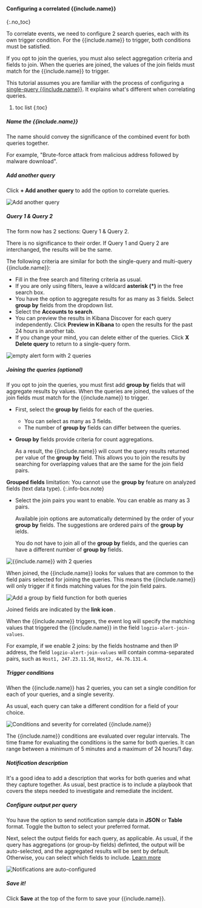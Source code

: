 #### Configuring a correlated {{include.name}}
{:.no_toc}

To correlate events, we need to configure 2 search queries, each with its own trigger condition. For the {{include.name}} to trigger, both conditions must be satisfied.

If you opt to join the queries, you must also select aggregation criteria and fields to join. When the queries are joined, the values of the join fields must match for the {{include.name}} to trigger.

This tutorial assumes you are familiar with the process of configuring a [single-query {{include.name}}]({{include.link}}).
It explains what's different when correlating queries.


1. toc list
{:toc}

<div class="tasklist">

##### Name the {{include.name}}

The name should convey the significance of the combined event for both queries together.

For example, "Brute-force attack from malicious address followed by malware download".

##### Add another query

Click **+ Add another query** to add the option to correlate queries.

![Add another query](https://dytvr9ot2sszz.cloudfront.net/logz-docs/correlated-alerts/add-another-query_aug2021.png)

##### Query 1 & Query 2

The form now has 2 sections: Query 1 & Query 2.

There is no significance to their order. If Query 1 and Query 2 are interchanged, the results will be the same.

The following criteria are similar for both the single-query and multi-query {{include.name}}:

* Fill in the free search and filtering criteria as usual.
* If you are only using filters, leave a wildcard **asterisk (*)** in the free search box.
* You have the option to aggregate results for as many as 3 fields. Select **group by** fields from the dropdown list.
* Select the **Accounts to search**.
* You can preview the results in Kibana Discover for each query independently. Click **Preview in Kibana** to open the results for the past 24 hours in another tab.
* If you change your mind, you can delete either of the queries. Click **X Delete query** to return to a single-query form.

![empty alert form with 2 queries](https://dytvr9ot2sszz.cloudfront.net/logz-docs/correlated-alerts/query1and2.png)

##### Joining the queries (_optional_)

If you opt to join the queries, you must first add **group by** fields that will aggregate results by values. When the queries are joined, the values of the join fields must match for the {{include.name}} to trigger.

* First, select the **group by** fields for each of the queries.
  * You can select as many as 3 fields.
  * The number of **group by** fields can differ between the queries.
* **Group by** fields provide criteria for count aggregations.

  As a result, the {{include.name}} will count the query results returned per value of the **group by** field. This allows you to join the results by searching for overlapping values that are the same for the join field pairs.

<!-- info-box-start:info -->
**Grouped fields** limitation: You cannot use the **group by** feature on analyzed fields (text data type).
{:.info-box.note}
<!-- info-box-end -->

* Select the join pairs you want to enable. You can enable as many as 3 pairs.

  Available join options are automatically determined by the order of your **group by** fields. The suggestions are ordered pairs of the **group by** ields.

  You do not have to join all of the **group by** fields, and the queries can have a different number of **group by** fields.

![{{include.name}} with 2 queries](https://dytvr9ot2sszz.cloudfront.net/logz-docs/correlated-alerts/2-queries.png)

When joined, the {{include.name}} looks for values that are common to the field pairs selected for joining the queries. This means the {{include.name}} will only trigger if it finds matching values for the join field pairs.

![Add a group by field function for both queries](https://dytvr9ot2sszz.cloudfront.net/logz-docs/correlated-alerts/correlated-join-queries.png)

Joined fields are indicated by the **link icon <i class="fas fa-link"></i>**.

When the {{include.name}} triggers, the event log will specify the matching values that triggered the {{include.name}} in the field `logzio-alert-join-values`.

For example, if we enable 2 joins: by the fields hostname and then IP address, the field `logzio-alert-join-values` will contain comma-separated pairs, such as `Host1, 247.23.11.58`, `Host2, 44.76.131.4`.


##### Trigger conditions

When the {{include.name}} has 2 queries, you can set a single condition for each of your queries, and a single severity.

As usual, each query can take a different condition for a field of your choice.

![Conditions and severity for correlated {{include.name}}](https://dytvr9ot2sszz.cloudfront.net/logz-docs/correlated-alerts/correlated-trigger-conditions.png)

The {{include.name}} conditions are evaluated over regular intervals. The time frame for evaluating the conditions is the same for both queries. It can range between a minimum of 5 minutes and a maximum of 24 hours/1 day.

##### Notification description

It's a good idea to add a description that works for both queries and what they capture together. As usual, best practice is to include a playbook that covers the steps needed to investigate and remediate the incident.

##### Configure output per query

You have the option to send notification sample data in **JSON** or **Table** format.
Toggle the button to select your preferred format.

Next, select the output fields for each query, as applicable. As usual, if the query has aggregations (or group-by fields) definted, the output will be auto-selected, and the aggregated results will be sent by default. Otherwise, you can select which fields to include. [Learn more](/user-guide/alerts/configure-an-alert.html#output-format--content)

![Notifications are auto-configured](https://dytvr9ot2sszz.cloudfront.net/logz-docs/correlated-alerts/correlated-output-options.png)

##### Save it!

Click **Save** at the top of the form to save your {{include.name}}.


